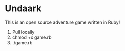 # Undaark
This is an open source adventure game written in Ruby!


1. Pull locally
2. chmod +x game.rb
3. ./game.rb
